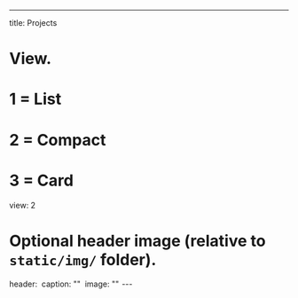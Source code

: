 ---
title: Projects
# View.
# 1 = List
# 2 = Compact
# 3 = Card
view: 2
# Optional header image (relative to `static/img/` folder).
header:
 caption: ""
 image: ""
 ---
